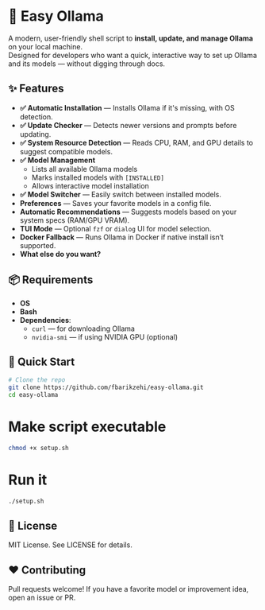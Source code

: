 # 🦙 Easy Ollama

A modern, user-friendly shell script to **install, update, and manage Ollama** on your local machine.  
Designed for developers who want a quick, interactive way to set up Ollama and its models — without digging through docs.
 

## ✨ Features

- **✅ Automatic Installation** — Installs Ollama if it's missing, with OS detection.
- **✅ Update Checker** — Detects newer versions and prompts before updating.
- **✅ System Resource Detection** — Reads CPU, RAM, and GPU details to suggest compatible models.
- **✅ Model Management**  
  - Lists all available Ollama models  
  - Marks installed models with `[INSTALLED]`  
  - Allows interactive model installation
- **✅ Model Switcher** — Easily switch between installed models.
- **Preferences** — Saves your favorite models in a config file.
- **Automatic Recommendations** — Suggests models based on your system specs (RAM/GPU VRAM).
- **TUI Mode** — Optional `fzf` or `dialog` UI for model selection.
- **Docker Fallback** — Runs Ollama in Docker if native install isn’t supported.
- **What else do you want?**
 

## 📦 Requirements

- **OS**
- **Bash**
- **Dependencies**:
  - `curl` — for downloading Ollama
  - `nvidia-smi` — if using NVIDIA GPU (optional)
 

## 🚀 Quick Start

```bash
# Clone the repo
git clone https://github.com/fbarikzehi/easy-ollama.git
cd easy-ollama
```
# Make script executable

```bash
chmod +x setup.sh
```
# Run it

```bash
./setup.sh
```
 

## 📜 License

MIT License. See LICENSE for details.
 

## ❤️ Contributing

Pull requests welcome! If you have a favorite model or improvement idea, open an issue or PR.
